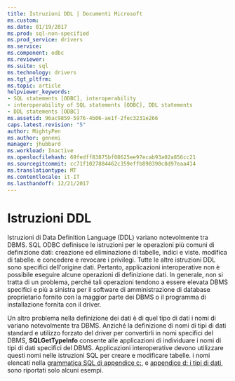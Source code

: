 ```yaml
---
title: Istruzioni DDL | Documenti Microsoft
ms.custom: 
ms.date: 01/19/2017
ms.prod: sql-non-specified
ms.prod_service: drivers
ms.service: 
ms.component: odbc
ms.reviewer: 
ms.suite: sql
ms.technology: drivers
ms.tgt_pltfrm: 
ms.topic: article
helpviewer_keywords:
- SQL statements [ODBC], interoperability
- interoperability of SQL statements [ODBC], DDL statements
- DDL statements [ODBC]
ms.assetid: 96ac9859-5976-4b06-ae1f-2fec3231e266
caps.latest.revision: "5"
author: MightyPen
ms.author: genemi
manager: jhubbard
ms.workload: Inactive
ms.openlocfilehash: 69fedff83875bf08625ee97ecab93a02a856cc21
ms.sourcegitcommit: cc71f1027884462c359effb898390c8d97eaa414
ms.translationtype: MT
ms.contentlocale: it-IT
ms.lasthandoff: 12/21/2017
---
```

# <a name="ddl-statements"></a>Istruzioni DDL
Istruzioni di Data Definition Language (DDL) variano notevolmente tra DBMS. SQL ODBC definisce le istruzioni per le operazioni più comuni di definizione dati: creazione ed eliminazione di tabelle, indici e viste. modifica di tabelle. e concedere e revocare i privilegi. Tutte le altre istruzioni DDL sono specifici dell'origine dati. Pertanto, applicazioni interoperative non è possibile eseguire alcune operazioni di definizione dati. In generale, non si tratta di un problema, perché tali operazioni tendono a essere elevata DBMS specifici e più a sinistra per il software di amministrazione di database proprietario fornito con la maggior parte dei DBMS o il programma di installazione fornita con il driver.  
  
 Un altro problema nella definizione dei dati è di quel tipo di dati i nomi di variano notevolmente tra DBMS. Anziché la definizione di nomi di tipi di dati standard e utilizzo forzato del driver per convertirli in nomi specifici del DBMS, **SQLGetTypeInfo** consente alle applicazioni di individuare i nomi di tipi di dati specifici del DBMS. Applicazioni interoperative devono utilizzare questi nomi nelle istruzioni SQL per creare e modificare tabelle. i nomi elencati nella [grammatica SQL di appendice c:](../../../odbc/reference/appendixes/appendix-c-sql-grammar.md), e [appendice d: i tipi di dati](../../../odbc/reference/appendixes/appendix-d-data-types.md), sono riportati solo alcuni esempi.

